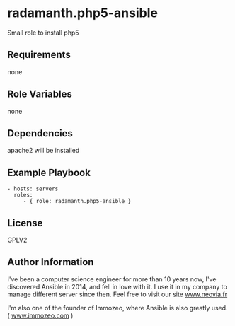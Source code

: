 radamanth.php5-ansible
=========

Small role to install php5

Requirements
------------

none

Role Variables
--------------

none

Dependencies
------------

apache2 will be installed

Example Playbook
----------------


    - hosts: servers
      roles:
         - { role: radamanth.php5-ansible }

License
-------

GPLV2

Author Information
------------------

I've been a computer science engineer for more than 10 years now, I've discovered Ansible in 2014, and fell in love with it. I use it in my company to manage different server since then. Feel free to visit our site www.neovia.fr

I'm also one of the founder of Immozeo, where Ansible is also greatly used. ( www.immozeo.com )

